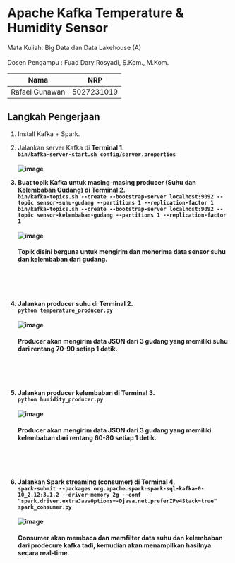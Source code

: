 # Apache Kafka Temperature & Humidity Sensor

Mata Kuliah: Big Data dan Data Lakehouse (A) <br> <br>
Dosen Pengampu : Fuad Dary Rosyadi, S.Kom., M.Kom. <br>

| Nama                     | NRP        |
| ------------------------ | ---------- |
| Rafael Gunawan | 5027231019 |

## Langkah Pengerjaan
1. Install Kafka + Spark. 
2. Jalankan server Kafka di <strong>Terminal 1<strong>. <br>
   `bin/kafka-server-start.sh config/server.properties` <br> <br>
   ![image](https://github.com/user-attachments/assets/d7ce4ac6-59d6-4d1d-81d3-40b95902b014)
   <br>

3. Buat topik Kafka untuk masing-masing producer (Suhu dan Kelembaban Gudang) di <strong>Terminal 2<strong>. <br>
   `bin/kafka-topics.sh --create --bootstrap-server localhost:9092 --topic sensor-suhu-gudang --partitions 1 --replication-factor 1` <br>
   `bin/kafka-topics.sh --create --bootstrap-server localhost:9092 --topic sensor-kelembaban-gudang --partitions 1 --replication-factor 1` <br> <br>
   ![image](https://github.com/user-attachments/assets/c8a3ee4a-927d-423c-a484-c43031ed2d40)
   #### Topik disini berguna untuk mengirim dan menerima data sensor suhu dan kelembaban dari gudang.
   <br> <br> <br>

4. Jalankan producer suhu di <strong>Terminal 2<strong>. <br>
   `python temperature_producer.py` <br> <br>
   ![image](https://github.com/user-attachments/assets/bc2d86f0-baf3-4867-ab55-65a505fd7ed1)
   #### Producer akan mengirim data JSON dari 3 gudang yang memiliki suhu dari rentang 70-90 setiap 1 detik.
   <br> <br> <br>

5. Jalankan producer kelembaban di <strong>Terminal 3<strong>. <br>
   `python humidity_producer.py` <br> <br>
   ![image](https://github.com/user-attachments/assets/c601d595-0529-47b7-a7cd-e6ddee39c4ff)
   #### Producer akan mengirim data JSON dari 3 gudang yang memiliki kelembaban dari rentang 60-80 setiap 1 detik.
   <br> <br> <br>

6. Jalankan Spark streaming (consumer) di <strong>Terminal 4<strong>. <br>
   `spark-submit --packages org.apache.spark:spark-sql-kafka-0-10_2.12:3.1.2 --driver-memory 2g --conf "spark.driver.extraJavaOptions=-Djava.net.preferIPv4Stack=true" spark_consumer.py` <br> <br>
   ![image](https://github.com/user-attachments/assets/cfcd0275-96fd-43ca-b561-1d07c52f8c09)
   #### Consumer akan membaca dan memfilter data suhu dan kelembaban dari prodecure kafka tadi, kemudian akan menampilkan hasilnya secara real-time.
